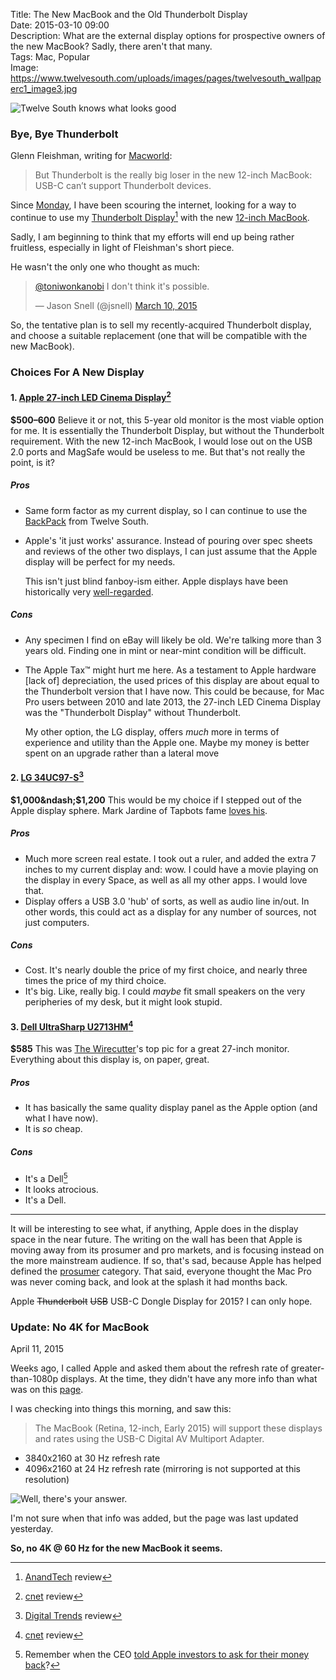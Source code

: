 Title: The New MacBook and the Old Thunderbolt Display  
Date: 2015-03-10 09:00  
Description: What are the external display options for prospective owners of the new MacBook? Sadly, there aren't that many.  
Tags: Mac, Popular  
Image: https://www.twelvesouth.com/uploads/images/pages/twelvesouth_wallpaperc1_image3.jpg  

![Twelve South knows what looks good][1]

### Bye, Bye Thunderbolt

Glenn Fleishman, writing for [Macworld][2]:

> But Thunderbolt is the really big loser in the new 12-inch MacBook: USB-C can’t support Thunderbolt devices.

Since [Monday][3], I have been scouring the internet, looking for a way to continue to use my [Thunderbolt Display][4][^1] with the new [12-inch MacBook][5].

Sadly, I am beginning to think that my efforts will end up being rather fruitless, especially in light of Fleishman's short piece.

He wasn't the only one who thought as much:

<blockquote lang="en"><p><a href="https://twitter.com/ToniWonKanobi" title="Me on Twitter">@toniwonkanobi</a> I don&#39;t think it&#39;s possible.</p>&mdash; Jason Snell (@jsnell) <a href="https://twitter.com/jsnell/status/575428012935675904" title="Jason Snell responding to my question">March 10, 2015</a></blockquote>

So, the tentative plan is to sell my recently-acquired Thunderbolt display, and choose a suitable replacement (one that will be compatible with the new MacBook).

### Choices For A New Display

#### 1. [Apple 27-inch LED Cinema Display][6][^2]

**$500&ndash;600** Believe it or not, this 5-year old monitor is the most viable option for me. It is essentially the Thunderbolt Display, but without the Thunderbolt requirement. With the new 12-inch MacBook, I would lose out on the USB 2.0 ports and MagSafe would be useless to me. But that's not really the point, is it?

##### Pros

* Same form factor as my current display, so I can continue to use the [BackPack][7] from Twelve South.
* Apple's 'it just works' assurance. Instead of pouring over spec sheets and reviews of the other two displays, I can just assume that the Apple display will be perfect for my needs.

	This isn't just blind fanboy-ism either. Apple displays have been historically very [well-regarded][8]. 

##### Cons

* Any specimen I find on eBay will likely be old. We're talking more than 3 years old. Finding one in mint or near-mint condition will be difficult.
* The Apple Tax™ might hurt me here. As a testament to Apple hardware [lack of] depreciation, the used prices of this display are about equal to the Thunderbolt version that I have now. This could be because, for Mac Pro users between 2010 and late 2013, the 27-inch LED Cinema Display was the "Thunderbolt Display" without Thunderbolt.

	My other option, the LG display, offers *much* more in terms of experience and utility than the Apple one. Maybe my money is better spent on an upgrade rather than a lateral move
	
#### 2. [LG 34UC97-S][9][^3]

**$1,000&ndash;$1,200** This would be my choice if I stepped out of the Apple display sphere. Mark Jardine of Tapbots fame [loves his][10].

##### Pros

* Much more screen real estate. I took out a ruler, and added the extra 7 inches to my current display and: wow. I could have a movie playing on the display in every Space, as well as all my other apps. I would love that. 
* Display offers a USB 3.0 'hub' of sorts, as well as audio line in/out. In other words, this could act as a display for any number of sources, not just computers.

##### Cons

* Cost. It's nearly double the price of my first choice, and nearly three times the price of my third choice.
* It's big. Like, really big. I could *maybe* fit small speakers on the very peripheries of my desk, but it might look stupid.
			
#### 3. [Dell UltraSharp U2713HM][11][^4]

**$585** This was [The Wirecutter][12]'s top pic for a great 27-inch monitor. Everything about this display is, on paper, great. 
			
##### Pros
			
* It has basically the same quality display panel as the Apple option (and what I have now).
* It is *so* cheap. 

##### Cons

* It's a Dell[^5]
* It looks atrocious.
* It's a Dell.

***

It will be interesting to see what, if anything, Apple does in the display space in the near future. The writing on the wall has been that Apple is moving away from its prosumer and pro markets, and is focusing instead on the more mainstream audience. If so, that's sad, because Apple has helped defined the [prosumer][13] category. That said, everyone thought the Mac Pro was never coming back, and look at the splash it had months back.

Apple <s>Thunderbolt</s> <s>USB</s> USB-C Dongle Display for 2015? I can only hope. 

<aside class="update">

### Update: No 4K for MacBook

April 11, 2015
<!-- {.updatetime} -->

Weeks ago, I called Apple and asked them about the refresh rate of greater-than-1080p displays. At the time, they didn't have any more info than what was on this [page][14].

I was checking into things this morning, and saw this:

> The MacBook (Retina, 12-inch, Early 2015) will support these displays and rates using the USB-C Digital AV Multiport Adapter.

* 3840x2160 at 30 Hz refresh rate
* 4096x2160 at 24 Hz refresh rate (mirroring is not supported at this resolution)
	
![Well, there's your answer.][15]

I'm not sure when that info was added, but the page was last updated yesterday.

**So, no 4K @ 60 Hz for the new MacBook it seems.**

</aside>

[^1]: [AnandTech][a] review
[^2]: [cnet][b] review
[^3]: [Digital Trends][c] review
[^4]: [cnet][d] review
[^5]: Remember when the CEO [told Apple investors to ask for their money back][e]?

[a]: https://www.youtube.com/watch?v=8Z7RxvkqF5I "AnandTech's review of the Thunderbolt Display"
[b]: http://www.cnet.com/products/apple-led-cinema-display-27-inch-2010/ "Cnet reviewing the LED Cinema Display from 2010"
[c]: http://www.digitaltrends.com/monitor-reviews/lg-34uc97-review/ "Review of LG's 34UC97 (Mark Jardine's monitor)"
[d]: http://www.cnet.com/products/dell-u2713hm/ "Cnet reviewing Dell's U2713 (Thunderbolt Display competitor)"
[e]: http://news.cnet.com/Dell-Apple-should-close-shop/2100-1001_3-203937.html "Cnet covering Michael Dell's suggestion that Apple close up shop and give the money back to the shareholders"

[1]: https://www.twelvesouth.com/uploads/images/pages/twelvesouth_wallpaperc1_image3.jpg "Twelve South knows what looks good"
[2]: http://www.macworld.com/article/2894423/thunderbolted-usb-c-is-our-new-connection-overlord-get-used-to-it.html "Macworld: Thunderbolt gone?"
[3]: http://www.apple.com/live/2015-mar-event/ "Apple's live event for March 2015"
[4]: https://www.apple.com/displays "Product page for Apple's displays"
[5]: /2015/3/9/hands-on-with-the-new-12-inch-macbook-with-retina-display "My link to the first hands-on with the new MacBook"
[6]: https://www.apple.com/displays "Product page for Apple's displays"
[7]: https://www.twelvesouth.com/product/backpack-for-imac "Twelve South's BackPack for iMac/ACD/TD"
[8]: [cnet]
[9]: http://www.lg.com/us/monitors/lg-34UC97-S-ultrawide-monitor "LG's product page for the 34UC97"
[10]: https://twitter.com/markjardine/status/575430861077676032 "Mark Jardine loves his LG monitor"
[11]: http://www.dell.com/ed/business/p/dell-u2713hm/pd "Dell's product page for the U2713"
[12]: http://thewirecutter.com/reviews/a-great-27-inch-lcd-monitor/ "Wirecutter reviews for 27-inch monitors"
[13]: https://en.wikipedia.org/wiki/Prosumer "Wikipedia: Prosumer"
[14]: https://support.apple.com/en-us/HT202856 "Apple Support Page: 'Use 4K displays and Ultra HD TVs with your Mac'"
[15]: https://d.pr/i/JI2b+ "Well, there's your answer."